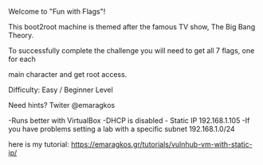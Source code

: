 Welcome to "Fun with Flags"!

This boot2root machine is themed after the famous TV show, The Big Bang Theory.

To successfully complete the challenge you will need to get all 7 flags, one for each

main character and get root access.

Difficulty: Easy / Beginner Level

Need hints? Twiter @emaragkos

-Runs better with VirtualBox -DHCP is disabled - Static IP 192.168.1.105 -If you have problems setting a lab with a specific subnet 192.168.1.0/24

here is my tutorial: https://emaragkos.gr/tutorials/vulnhub-vm-with-static-ip/
